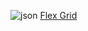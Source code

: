 ![json](https://user-images.githubusercontent.com/102238044/182006014-f445be2a-d4c3-4993-8fab-a81585836b7b.png)
<a href=“https://medium.com/@afrogaara/json-no-python-5ad7b765653e“>Flex Grid</a>
